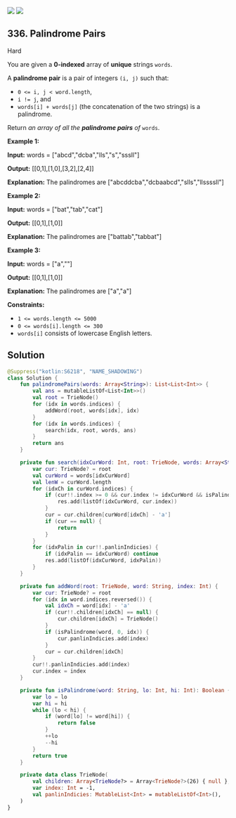 [![](https://img.shields.io/github/stars/javadev/LeetCode-in-Kotlin?label=Stars&style=flat-square)](https://github.com/javadev/LeetCode-in-Kotlin)
[![](https://img.shields.io/github/forks/javadev/LeetCode-in-Kotlin?label=Fork%20me%20on%20GitHub%20&style=flat-square)](https://github.com/javadev/LeetCode-in-Kotlin/fork)

## 336\. Palindrome Pairs

Hard

You are given a **0-indexed** array of **unique** strings `words`.

A **palindrome pair** is a pair of integers `(i, j)` such that:

*   `0 <= i, j < word.length`,
*   `i != j`, and
*   `words[i] + words[j]` (the concatenation of the two strings) is a palindrome.

Return _an array of all the **palindrome pairs** of_ `words`.

**Example 1:**

**Input:** words = ["abcd","dcba","lls","s","sssll"]

**Output:** [[0,1],[1,0],[3,2],[2,4]]

**Explanation:** The palindromes are ["abcddcba","dcbaabcd","slls","llssssll"]

**Example 2:**

**Input:** words = ["bat","tab","cat"]

**Output:** [[0,1],[1,0]]

**Explanation:** The palindromes are ["battab","tabbat"]

**Example 3:**

**Input:** words = ["a",""]

**Output:** [[0,1],[1,0]]

**Explanation:** The palindromes are ["a","a"]

**Constraints:**

*   `1 <= words.length <= 5000`
*   `0 <= words[i].length <= 300`
*   `words[i]` consists of lowercase English letters.

## Solution

```kotlin
@Suppress("kotlin:S6218", "NAME_SHADOWING")
class Solution {
    fun palindromePairs(words: Array<String>): List<List<Int>> {
        val ans = mutableListOf<List<Int>>()
        val root = TrieNode()
        for (idx in words.indices) {
            addWord(root, words[idx], idx)
        }
        for (idx in words.indices) {
            search(idx, root, words, ans)
        }
        return ans
    }

    private fun search(idxCurWord: Int, root: TrieNode, words: Array<String>, res: MutableList<List<Int>>) {
        var cur: TrieNode? = root
        val curWord = words[idxCurWord]
        val lenW = curWord.length
        for (idxCh in curWord.indices) {
            if (cur!!.index >= 0 && cur.index != idxCurWord && isPalindrome(curWord, idxCh, lenW - 1)) {
                res.add(listOf(idxCurWord, cur.index))
            }
            cur = cur.children[curWord[idxCh] - 'a']
            if (cur == null) {
                return
            }
        }
        for (idxPalin in cur!!.panlinIndicies) {
            if (idxPalin == idxCurWord) continue
            res.add(listOf(idxCurWord, idxPalin))
        }
    }

    private fun addWord(root: TrieNode, word: String, index: Int) {
        var cur: TrieNode? = root
        for (idx in word.indices.reversed()) {
            val idxCh = word[idx] - 'a'
            if (cur!!.children[idxCh] == null) {
                cur.children[idxCh] = TrieNode()
            }
            if (isPalindrome(word, 0, idx)) {
                cur.panlinIndicies.add(index)
            }
            cur = cur.children[idxCh]
        }
        cur!!.panlinIndicies.add(index)
        cur.index = index
    }

    private fun isPalindrome(word: String, lo: Int, hi: Int): Boolean {
        var lo = lo
        var hi = hi
        while (lo < hi) {
            if (word[lo] != word[hi]) {
                return false
            }
            ++lo
            --hi
        }
        return true
    }

    private data class TrieNode(
        val children: Array<TrieNode?> = Array<TrieNode?>(26) { null },
        var index: Int = -1,
        val panlinIndicies: MutableList<Int> = mutableListOf<Int>(),
    )
}
```